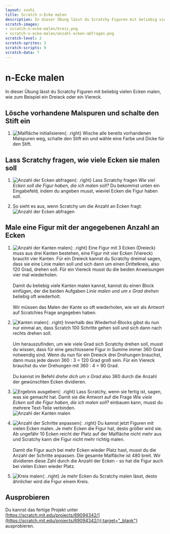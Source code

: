```yaml
---
layout: sushi
title: Scratch n-Ecke malen
description: In dieser Übung lässt du Scratchy Figuren mit beliebig vielen Ecken malen, wie zum Beispiel ein Dreieck oder ein Viereck.
scratch-images:
- scratch-n-ecke-malen/kreis.png
- scratch-n-ecke-malen/anzahl-ecken-abfragen.png
scratch-level: 2
scratch-sprites: 3
scratch-scripts: 9
scratch-data: 7
---
```


# n-Ecke malen

In dieser Übung lässt du Scratchy Figuren mit beliebig vielen Ecken malen, wie zum Beispiel ein Dreieck oder ein Viereck.

## Lösche vorhandene Malspuren und schalte den Stift ein

1. ![Malfläche initialisieren](scratch-n-ecke-malen/scratch-malflaeche-initialisieren.png){: .right}
Wische alle bereits vorhandenen Malspuren weg, schalte den Stift ein und wähle eine Farbe und Dicke für den Stift.

## Lass Scratchy fragen, wie viele Ecken sie malen soll

1. ![Anzahl der Ecken abfragen](scratch-n-ecke-malen/anzahl-ecken-abfragen.png){: .right}
Lass Scratchy fragen *Wie viel Ecken soll die Figur haben, die ich malen soll?* Du bekommst unten ein Eingabefeld, indem du angeben musst, wieviel Ecken die Figur haben soll.

2. So sieht es aus, wenn Scratchy um die Anzahl an Ecken fragt:<br/>
![Anzahl der Ecken abfragen](scratch-n-ecke-malen/input.png)

## Male eine Figur mit der angegebenen Anzahl an Ecken

1. ![Anzahl der Kanten malen](scratch-n-ecke-malen/male-n-kanten.png){: .right}
Eine Figur mit 3 Ecken (Dreieck) muss aus drei Kanten bestehen, eine Figur mit vier Ecken (Viereck) braucht vier Kanten. Für ein Dreieck kannst du Scratchy dreimal sagen, dass sie eine Linie malen soll und sich dann um einen Drittelkreis, also 120 Grad, drehen soll. Für ein Viereck musst du die beiden Anweisungen vier mal wiederholen.<br/><br/>
Damit du beliebig viele Kanten malen kannst, kannst du einen Block einfügen, der die beiden Aufgaben *Linie malen* und *um x Grad drehen* beliebig oft wiederholt.<br /><br />
Wir müssen das Malen der Kante so oft wiederholen, wie wir als Antwort auf Scratchies Frage angegeben haben.

2. ![Kanten malen](scratch-n-ecke-malen/kante-malen.png){: .right}
Innerhalb des Wiederhol-Blocks gibst du nun nur einmal an, dass Scratch 100 Schritte gehen soll und sich dann nach rechts drehen soll.<br/><br/>
Um herauszufinden, um wie viele Grad sich Scratchy drehen soll, musst du wissen, dass für eine geschlossene Figur in Summe immer 360 Grad notwendig sind. Wenn du nun für ein Dreieck drei Drehungen brauchst, dann muss jede davon 360 : 3 = 120 Grad groß sein. Für ein Viereck brauchst du vier Drehungen mit 360 : 4 = 90 Grad.<br/><br/>
Du kannst im Befehl *drehe dich um x Grad* also 360 durch die Anzahl der gewünschten Ecken dividieren.

3. ![Ergebnis ausgeben](scratch-n-ecke-malen/ausgabe.png){: .right}
Lass Scratchy, wenn sie fertig ist, sagen, was sie gemacht hat. Damit sie die Antwort auf die Frage 
*Wie viele Ecken soll die Figur haben, die ich malen soll?* einbauen kann, musst du mehrere Text-Teile verbinden.<br/>
![Anzahl der Kanten malen](scratch-n-ecke-malen/fertige-figur.png)

4. ![Anzahl der Schritte anpassen](scratch-n-ecke-malen/anzahl-schritte-anpassen.png){: .right}
Du kannst jetzt Figuren mit vielen Ecken malen. Je mehr Ecken die Figur hat, desto größer wird sie. Ab ungefähr 10 Ecken reicht der Platz auf der Malfläche nicht mehr aus und Scratchy kann die Figur nicht mehr richtig malen.<br /><br/>
Damit die Figur auch bei mehr Ecken wieder Platz hast, musst du die Anzahl der Schritte anpassen. Die gesamte Malfläche ist 480 breit. Wir dividieren diese Zahl durch die Anzahl der Ecken - so hat die Figur auch bei vielen Ecken wieder Platz.

5. ![Kreis malen](scratch-n-ecke-malen/kreis.png){: .right}
Je mehr Ecken du Scratchy malen lässt, desto ähnlicher wird die Figur einem Kreis.

## Ausprobieren

Du kannst das fertige Projekt unter [https://scratch.mit.edu/projects/69094342/](https://scratch.mit.edu/projects/69094342/){:target="_blank"} ausprobieren.